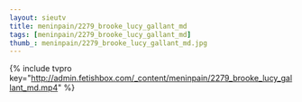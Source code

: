 ```yaml
--- 
layout: sieutv
title: meninpain/2279_brooke_lucy_gallant_md
tags: [meninpain/2279_brooke_lucy_gallant_md]
thumb_: meninpain/2279_brooke_lucy_gallant_md.jpg
---
```

{% include tvpro key="http://admin.fetishbox.com/_content/meninpain/2279_brooke_lucy_gallant_md.mp4" %} 
